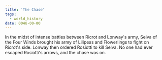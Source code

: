 ```yaml
---
title: 'The Chase'
tags:
  - world_history
date: 0048-00-00
---
```

In the midst of intense battles between Ricrot and Lonway's army, Selva of the Four Winds brought his army of Lilipeas and Flowerlings to fight on Ricrot's side. Lonway then ordered Rosiotti to kill Selva. No one had ever escaped Rosiotti's arrows, and the chase was on.